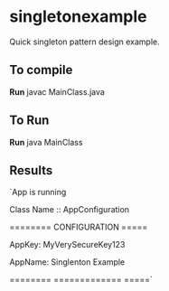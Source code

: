 # singletonexample
Quick singleton pattern design example. 

## To compile 

**Run** javac MainClass.java

## To Run  

**Run** java MainClass

## Results 

`App is running 

Class Name :: AppConfiguration 

======== CONFIGURATION ===== 

AppKey: MyVerySecureKey123 

AppName: Singlenton Example 

======== ============= =====`


